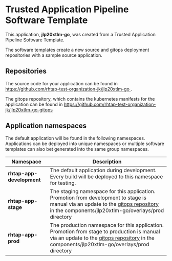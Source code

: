 # Trusted Application Pipeline Software Template

This application, **jlp20xtlm-go**, was created from a Trusted Application Pipeline Software Template.

The software templates create a new source and gitops deployment repositories with a sample source application. 

## Repositories

The source code for your application can be found in [https://github.com/rhtap-test-organization-jk/jlp20xtlm-go ](https://github.com/rhtap-test-organization-jk/jlp20xtlm-go ).
 
The gitops repository, which contains the kubernetes manifests for the application can be found in 
[https://github.com/rhtap-test-organization-jk/jlp20xtlm-go-gitops ](https://github.com/rhtap-test-organization-jk/jlp20xtlm-go-gitops ) 

## Application namespaces 

The default application will be found in the following namespaces. Applications can be deployed into unique namespaces or multiple software templates can also bet generated into the same group namespaces.  

|  Namespace   |  Description   |  
| -------- | -------- |   
| **rhtap-app-development** | The default application during development. Every build will be deployed to this namespace for testing. | 
| **rhtap-app-stage** | The staging namespace for this application. Promotion from development to stage is manual via an update to the [gitops repository](https://github.com/rhtap-test-organization-jk/jlp20xtlm-go-gitops ) in the components/jlp20xtlm-go/overlays/prod directory |  
| **rhtap-app-prod** | The production namespace for this application. Promotion from stage to production is manual via an update to the [gitops repository](https://github.com/rhtap-test-organization-jk/jlp20xtlm-go-gitops ) in the components/jlp20xtlm-go/overlays/prod directory | 